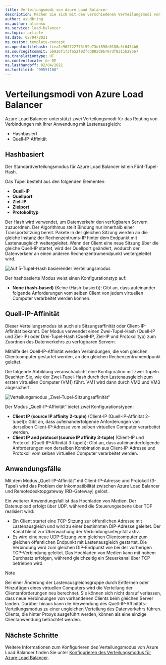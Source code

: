 ```yaml
---
title: Verteilungsmodi von Azure Load Balancer
description: Machen Sie sich mit den verschiedenen Verteilungsmodi von Azure Load Balancer vertraut.
author: asudbring
ms.author: allensu
ms.service: load-balancer
ms.topic: article
ms.date: 02/04/2021
ms.custom: template-concept
ms.openlocfilehash: fcea2e962722773f59e73df898e0188c3f6454b6
ms.sourcegitcommit: 5b926f173fe52f92fcd882d86707df8315b28667
ms.translationtype: HT
ms.contentlocale: de-DE
ms.lasthandoff: 02/04/2021
ms.locfileid: "99551100"
---
```

# <a name="azure-load-balancer-distribution-modes"></a>Verteilungsmodi von Azure Load Balancer

Azure Load Balancer unterstützt zwei Verteilungsmodi für das Routing von Verbindungen mit Ihrer Anwendung mit Lastenausgleich:

* Hashbasiert
* Quell-IP-Affinität

## <a name="hash-based"></a>Hashbasiert

Der Standardverteilungsmodus für Azure Load Balancer ist ein Fünf-Tupel-Hash. 

Das Tupel besteht aus den folgenden Elementen:
* **Quell-IP**
* **Quellport**
* **Ziel-IP**
* **Zielport**
* **Protokolltyp**

Der Hash wird verwendet, um Datenverkehr den verfügbaren Servern zuzuordnen. Der Algorithmus stellt Bindung nur innerhalb einer Transportsitzung bereit. Pakete in der gleichen Sitzung werden an die gleiche Instanz der Rechenzentrums-IP hinter dem Endpunkt mit Lastenausgleich weitergeleitet. Wenn der Client eine neue Sitzung über die gleiche Quell-IP startet, wird der Quellport geändert, wodurch der Datenverkehr an einen anderen Rechenzentrumendpunkt weitergeleitet wird.

![Auf 5-Tupel-Hash basierender Verteilungsmodus](./media/distribution-mode-concepts/load-balancer-distribution.png)

Der hashbasierte Modus weist einen Konfigurationstyp auf:

* **None (hash-based)** (Keine (Hash-basiert)): Gibt an, dass aufeinander folgende Anforderungen vom selben Client von jedem virtuellen Computer verarbeitet werden können.

## <a name="source-ip-affinity"></a>Quell-IP-Affinität

Dieser Verteilungsmodus ist auch als Sitzungsaffinität oder Client-IP-Affinität bekannt. Der Modus verwendet einen Zwei-Tupel-Hash (Quell-IP und Ziel-IP) oder Drei-Tupel-Hash (Quell-IP, Ziel-IP und Protokolltyp) zum Zuordnen des Datenverkehrs zu verfügbaren Servern. 

Mithilfe der Quell-IP-Affinität werden Verbindungen, die vom gleichen Clientcomputer gestartet werden, an den gleichen Rechenzentrumendpunkt geleitet.

Die folgende Abbildung veranschaulicht eine Konfiguration mit zwei Tupeln. Beachten Sie, wie der Zwei-Tupel-Hash durch den Lastenausgleich zum ersten virtuellen Computer (VM1) führt. VM1 wird dann durch VM2 und VM3 abgesichert.

![Verteilungsmodus „Zwei-Tupel-Sitzungsaffinität“](./media/load-balancer-distribution-mode/load-balancer-session-affinity.png)

Der Modus „Quell-IP-Affinität“ bietet zwei Konfigurationstypen:

* **Client IP (source IP affinity 2-tuple)** (Client-IP (Quell-IP-Affinität 2-tupel)): Gibt an, dass aufeinanderfolgende Anforderungen von derselben Client-IP-Adresse vom selben virtuellen Computer verarbeitet werden.
* **Client IP and protocol (source IP affinity 3-tuple)** (Client-IP und Protokoll (Quell-IP-Affinität 3-tupel)): Gibt an, dass aufeinanderfolgende Anforderungen von derselben Kombination aus Client-IP-Adresse und Protokoll vom selben virtuellen Computer verarbeitet werden.

## <a name="use-cases"></a>Anwendungsfälle

Mit dem Modus „Quell-IP-Affinität“ mit Client-IP-Adresse und Protokoll (3-Tupel) wird das Problem der Inkompatibilität zwischen Azure Load Balancer und Remotedesktopgateway (RD-Gateway) gelöst. 

Ein weiterer Anwendungsfall ist das Hochladen von Medien. Der Datenupload erfolgt über UDP, während die Steuerungsebene über TCP realisiert wird:

* Ein Client startet eine TCP-Sitzung zur öffentlichen Adresse mit Lastenausgleich und wird zu einer bestimmten DIP-Adresse geleitet. Der Kanal bleibt zur Überwachung der Verbindungsintegrität aktiv.
* Es wird eine neue UDP-Sitzung vom gleichen Clientcomputer zum gleichen öffentlichen Endpunkt mit Lastenausgleich gestartet. Die Verbindung wird zum gleichen DIP-Endpunkt wie bei der vorherigen TCP-Verbindung geleitet. Das Hochladen von Medien kann mit hohem Durchsatz erfolgen, während gleichzeitig ein Steuerkanal über TCP betrieben wird.

> [!NOTE]
> Bei einer Änderung der Lastenausgleichsgruppe durch Entfernen oder Hinzufügen eines virtuellen Computers wird die Verteilung der Clientanforderungen neu berechnet. Sie können sich nicht darauf verlassen, dass neue Verbindungen von vorhandenen Clients beim gleichen Server landen. Darüber hinaus kann die Verwendung des Quell-IP-Affinitäts-Verteilungsmodus zu einer ungleichen Verteilung des Datenverkehrs führen. Clients, die hinter Proxys ausgeführt werden, können als eine einzige Clientanwendung betrachtet werden.


## <a name="next-steps"></a>Nächste Schritte

Weitere Informationen zum Konfigurieren des Verteilungsmodus von Azure Load Balancer finden Sie unter [Konfigurieren des Verteilungsmodus für Azure Load Balancer](load-balancer-distribution-mode.md).

